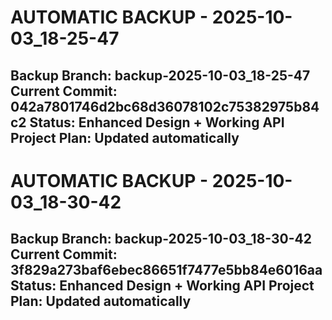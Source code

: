 # AUTOMATIC BACKUP - 2025-10-03_18-25-47
Backup Branch: backup-2025-10-03_18-25-47
Current Commit: 042a7801746d2bc68d36078102c75382975b84c2
Status: Enhanced Design + Working API
Project Plan: Updated automatically
---
# AUTOMATIC BACKUP - 2025-10-03_18-30-42
Backup Branch: backup-2025-10-03_18-30-42
Current Commit: 3f829a273baf6ebec86651f7477e5bb84e6016aa
Status: Enhanced Design + Working API
Project Plan: Updated automatically
---
